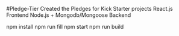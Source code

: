 #Pledge-Tier
Created the Pledges for Kick Starter projects
React.js Frontend
Node.js + Mongodb/Mongoose Backend


npm install
npm run fill
npm start
npm run build
